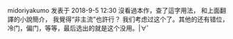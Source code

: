 
midoriyakumo 发表于 2018-9-5 12:30
沒看過本作，查了這字用法，
和上面翻譯的小說簡介，
我覺得“非主流”也許行？
我们考虑过这个了。其他的还有错位，冷门，偏门，等等，最后选出的就是这个没用。|∀ﾟ